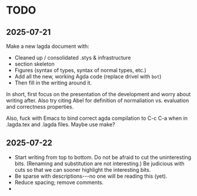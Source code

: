# TODO 

## 2025-07-21 
Make a new lagda document with:
  - Cleaned up / consolidated .stys & infrastructure
  - section skeleton
  - Figures (syntax of types, syntax of normal types, etc.)
  - Add all the new, working Agda code (replace drivel with `bot`)
  - Then fill in the writing around it.

  In short, first focus on the presentation of the development and worry about writing after. Also try citing Abel for definition of normaliation vs. evaluation and correctness properties.

Also, fuck with Emacs to bind correct agda compilation to C-c C-a when in .lagda.tex and .lagda files. Maybe use make?

## 2025-07-22
- Start writing from top to bottom. Do not be afraid to cut the uninteresting bits. (Renaming and substitution are not interesting.) Be judicious with cuts so that we can sooner highlight the interesting bits.
- Be sparse with descriptions---no one will be reading this (yet).
- Reduce spacing; remove comments.
- 
